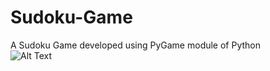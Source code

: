 # Sudoku-Game
A Sudoku Game developed using PyGame module of Python  
![Alt Text](https://media.giphy.com/media/Pj7HIT89UdVNyYVN8S/giphy.gif)
